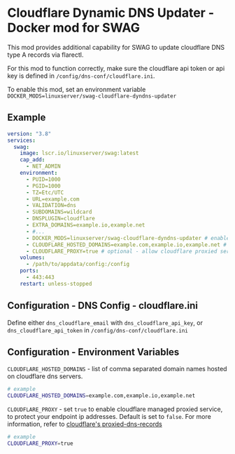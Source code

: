 # Cloudflare Dynamic DNS Updater - Docker mod for SWAG
This mod provides additional capability for SWAG to update cloudflare DNS type A records via flarectl. 

For this mod to function correctly, make sure the cloudflare api token or api key is defined in `/config/dns-conf/cloudflare.ini`. 

To enable this mod, set an environment variable `DOCKER_MODS=linuxserver/swag-cloudflare-dyndns-updater`

## Example
```yaml
version: "3.8"
services:
  swag:
    image: lscr.io/linuxserver/swag:latest
    cap_add:
      - NET_ADMIN
    environment:
      - PUID=1000
      - PGID=1000
      - TZ=Etc/UTC
      - URL=example.com
      - VALIDATION=dns
      - SUBDOMAINS=wildcard
      - DNSPLUGIN=cloudflare
      - EXTRA_DOMAINS=example.io,example.net
      - #...
      - DOCKER_MODS=linuxserver/swag-cloudflare-dyndns-updater # enable mod
      - CLOUDFLARE_HOSTED_DOMAINS=example.com,example.io,example.net # domain name to dyndns update
      - CLOUDFLARE_PROXY=true # optional - allow cloudflare proxied service
    volumes:
      - /path/to/appdata/config:/config
    ports:
      - 443:443
    restart: unless-stopped
```

## Configuration - DNS Config - cloudflare.ini

Define either `dns_cloudflare_email` with `dns_cloudflare_api_key`, or `dns_cloudflare_api_token` in `/config/dns-conf/cloudflare.ini`

## Configuration - Environment Variables

`CLOUDFLARE_HOSTED_DOMAINS` - list of comma separated domain names hosted on cloudflare dns servers.

```bash
# example
CLOUDFLARE_HOSTED_DOMAINS=example.com,example.io,example.net
```

`CLOUDFLARE_PROXY` - set `true` to enable cloudflare managed proxied service, to protect your endpoint ip addresses. Default is set to `false`. For more information, refer to [cloudflare's proxied-dns-records](https://developers.cloudflare.com/dns/manage-dns-records/reference/proxied-dns-records/)

```bash
# example
CLOUDFLARE_PROXY=true
```

